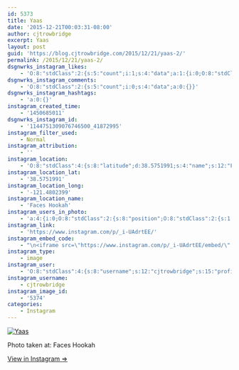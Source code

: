 ```yaml
---
id: 5373
title: Yaas
date: '2015-12-21T00:03:31-08:00'
author: cjtrowbridge
excerpt: Yaas
layout: post
guid: 'https://blog.cjtrowbridge.com/2015/12/21/yaas-2/'
permalink: /2015/12/21/yaas-2/
dsgnwrks_instagram_likes:
    - 'O:8:"stdClass":2:{s:5:"count";i:1;s:4:"data";a:1:{i:0;O:8:"stdClass":4:{s:8:"username";s:11:"flashphotoz";s:15:"profile_picture";s:109:"https://scontent.cdninstagram.com/hphotos-xpt1/t51.2885-19/s150x150/12298842_887118038024179_1665453685_a.jpg";s:2:"id";s:9:"529388819";s:9:"full_name";s:11:"ѕтeven c:";}}}'
dsgnwrks_instagram_comments:
    - 'O:8:"stdClass":2:{s:5:"count";i:0;s:4:"data";a:0:{}}'
dsgnwrks_instagram_hashtags:
    - 'a:0:{}'
instagram_created_time:
    - '1450685011'
dsgnwrks_instagram_id:
    - '1144751309076746500_41872995'
instagram_filter_used:
    - Normal
instagram_attribution:
    - ''
instagram_location:
    - 'O:8:"stdClass":4:{s:8:"latitude";d:38.5751991;s:4:"name";s:12:"Faces Hookah";s:9:"longitude";d:-121.4802399;s:2:"id";i:973413130;}'
instagram_location_lat:
    - '38.5751991'
instagram_location_long:
    - '-121.4802399'
instagram_location_name:
    - 'Faces Hookah'
instagram_users_in_photo:
    - 'a:4:{i:0;O:8:"stdClass":2:{s:8:"position";O:8:"stdClass":2:{s:1:"y";d:0.21319444;s:1:"x";d:0.23055555;}s:4:"user";O:8:"stdClass":4:{s:8:"username";s:12:"cjtrowbridge";s:15:"profile_picture";s:109:"https://scontent.cdninstagram.com/hphotos-xta1/t51.2885-19/s150x150/12081186_1759494767611229_280555941_a.jpg";s:2:"id";s:8:"41872995";s:9:"full_name";s:13:"CJ Trowbridge";}}i:1;O:8:"stdClass":2:{s:8:"position";O:8:"stdClass":2:{s:1:"y";d:0.41666666;s:1:"x";d:0.7326389;}s:4:"user";O:8:"stdClass":4:{s:8:"username";s:11:"padilla1111";s:15:"profile_picture";s:102:"https://scontent.cdninstagram.com/hphotos-xta1/l/t51.2885-19/11202610_479479578890367_1314623071_a.jpg";s:2:"id";s:9:"175973455";s:9:"full_name";s:15:"Matthew Padilla";}}i:2;O:8:"stdClass":2:{s:8:"position";O:8:"stdClass":2:{s:1:"y";d:0.26319444;s:1:"x";d:0.4923611;}s:4:"user";O:8:"stdClass":4:{s:8:"username";s:8:"tajster6";s:15:"profile_picture";s:100:"https://scontent.cdninstagram.com/hphotos-xtp1/t51.2885-19/10953743_766019766801055_1233278442_a.jpg";s:2:"id";s:9:"194654656";s:9:"full_name";s:11:"The Tajster";}}i:3;O:8:"stdClass":2:{s:8:"position";O:8:"stdClass":2:{s:1:"y";d:0.24513888;s:1:"x";d:0.6402778;}s:4:"user";O:8:"stdClass":4:{s:8:"username";s:12:"battlebucket";s:15:"profile_picture";s:100:"https://scontent.cdninstagram.com/hphotos-xft1/t51.2885-19/10522190_785013298199857_1980587966_a.jpg";s:2:"id";s:10:"1412283900";s:9:"full_name";s:13:"Berto Ramirez";}}}'
instagram_link:
    - 'https://www.instagram.com/p/_i-UAdrtEE/'
instagram_embed_code:
    - "\n<iframe src=\"https://www.instagram.com/p/_i-UAdrtEE/embed/\" width=\"612\" height=\"710\" frameborder=\"0\" scrolling=\"no\" allowtransparency=\"true\" class=\"insta-image-embed\"></iframe>\n"
instagram_type:
    - image
instagram_user:
    - 'O:8:"stdClass":4:{s:8:"username";s:12:"cjtrowbridge";s:15:"profile_picture";s:109:"https://scontent.cdninstagram.com/hphotos-xta1/t51.2885-19/s150x150/12081186_1759494767611229_280555941_a.jpg";s:2:"id";s:8:"41872995";s:9:"full_name";s:13:"CJ Trowbridge";}'
instagram_username:
    - cjtrowbridge
instagram_image_id:
    - '5374'
categories:
    - Instagram
---
```


[![Yaas](https://blog.cjtrowbridge.com/wp-content/uploads/2015/12/1450685011-1-1.jpg)](https://www.instagram.com/p/_i-UAdrtEE/)

Photo taken at: Faces Hookah

[View in Instagram ⇒](https://www.instagram.com/p/_i-UAdrtEE/)